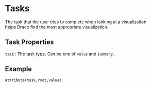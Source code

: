 # Tasks

The task that the user tries to complete when looking at a visualization helps Draco
find the most appropriate visualization.

## Task Properties

`task` : The task type. Can be one of `value` and `summary`.

## Example

```prolog
attribute(task,root,value).
```
